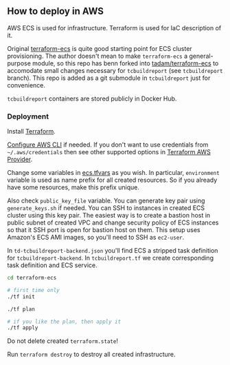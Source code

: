 ## How to deploy in AWS

AWS ECS is used for infrastructure. Terraform is used for IaC description of it.

Original [terraform-ecs](https://github.com/arminc/terraform-ecs) is quite good starting point for ECS cluster provisioning. The author doesn't mean to make `terraform-ecs` a general-purpose module, so this repo has benn forked into [tadam/terraform-ecs](https://github.com/tadam/terraform-ecs/tree/tcbuildreport) to accomodate small changes necessary for `tcbuildreport` (see `tcbuildreport` branch). This repo is added as a git submodule in `tcbuildreport` just for convenience.

`tcbuildreport` containers are stored publicly in Docker Hub.

### Deployment

Install [Terraform](https://www.terraform.io/).

[Configure AWS CLI](https://docs.aws.amazon.com/cli/latest/userguide/cli-chap-getting-started.html) if needed. If you don't want to use credentials from `~/.aws/credentials` then see other supported options in [Terraform AWS Provider](https://www.terraform.io/docs/providers/aws/).

Change some variables in [ecs.tfvars](terraform-ecs/ecs.tfvars) as you wish. In particular, `environment` variable is used as name prefix for all created resources. So if you already have some resources, make this prefix unique.

Also check `public_key_file` variable. You can generate key pair using `generate_keys.sh` if needed. You can SSH to instances in created ECS cluster using this key pair. The easiest way is to create a bastion host in public subnet of created VPC and change security policy of ECS instances so that it SSH port is open for bastion host on them. This setup uses Amazon's ECS AMI images, so you'll need to SSH as `ec2-user`.

In `td-tcbuildreport-backend.json` you'll find ECS a stripped task definition for `tcbuildreport-backend`. In `tcbuildreport.tf` we create corresponding task definition and ECS service.


```sh
cd terraform-ecs

# first time only
./tf init

./tf plan

# if you like the plan, then apply it
./tf apply
```

Do not delete created `terraform.state`!

Run `terraform destroy` to destroy all created infrastructure.